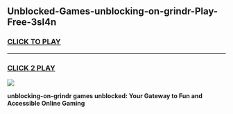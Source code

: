 
## Unblocked-Games-unblocking-on-grindr-Play-Free-3sl4n
<h3>
<a href="https://premium76.site?title=unblocking-on-grindr&ref=18A1">CLICK TO PLAY</a></h3>
<hr>

<h3>
<a href="https://premium76.site?title=unblocking-on-grindr&ref=18A1">CLICK 2 PLAY</a>
  
</h3>

<a href="https://premium76.site?title=unblocking-on-grindr&ref=18A1"><img src="https://clearcache.store/games.png"></a>


**unblocking-on-grindr games unblocked: Your Gateway to Fun and Accessible Online Gaming**
